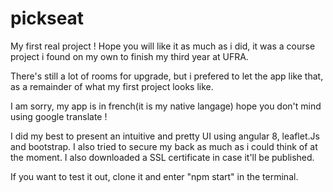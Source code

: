 # pickseat
My first real project ! Hope you will like it as much as i did, it was a course project i found on my own to finish my third year at UFRA.

There's still a lot of rooms for upgrade, but i prefered to let the app like that, as a remainder of what my first project looks like.

I am sorry, my app is in french(it is my native langage) hope you don't mind using google translate ! 

I did my best to present an intuitive and pretty UI using angular 8, leaflet.Js and bootstrap. I also tried to secure my back as much as i could think of at the moment.
I also downloaded a SSL certificate in case it'll be published.

If you want to test it out, clone it and enter "npm start" in the terminal. 
